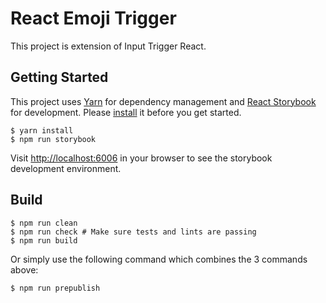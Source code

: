 # React Emoji Trigger

This project is extension of Input Trigger React.

## Getting Started

This project uses [Yarn](https://yarnpkg.com/) for dependency management and [React Storybook](https://getstorybook.io/) for development.
Please [install](https://yarnpkg.com/docs/install) it before you get started.

```
$ yarn install
$ npm run storybook
```

Visit <http://localhost:6006> in your browser to see the storybook development environment.

## Build

```
$ npm run clean
$ npm run check # Make sure tests and lints are passing
$ npm run build
```

Or simply use the following command which combines the 3 commands above:

```
$ npm run prepublish
```

